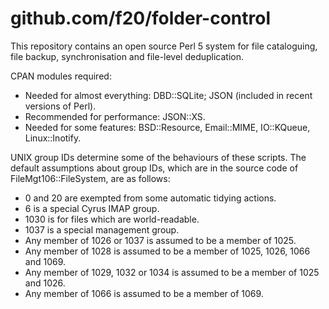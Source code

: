 github.com/f20/folder-control
=============================

This repository contains an open source Perl 5 system for file
cataloguing, file backup, synchronisation and file-level deduplication.

CPAN modules required:
* Needed for almost everything: DBD::SQLite; JSON (included in recent versions of Perl).
* Recommended for performance: JSON::XS.
* Needed for some features: BSD::Resource, Email::MIME, IO::KQueue, Linux::Inotify.

UNIX group IDs determine some of the behaviours of these scripts.  The default assumptions about group IDs, which are in the source code of FileMgt106::FileSystem, are as follows:
* 0 and 20 are exempted from some automatic tidying actions.
* 6 is a special Cyrus IMAP group.
* 1030 is for files which are world-readable.
* 1037 is a special management group.
* Any member of 1026 or 1037 is assumed to be a member of 1025.
* Any member of 1028 is assumed to be a member of 1025, 1026, 1066 and 1069.
* Any member of 1029, 1032 or 1034 is assumed to be a member of 1025 and 1026.
* Any member of 1066 is assumed to be a member of 1069.
